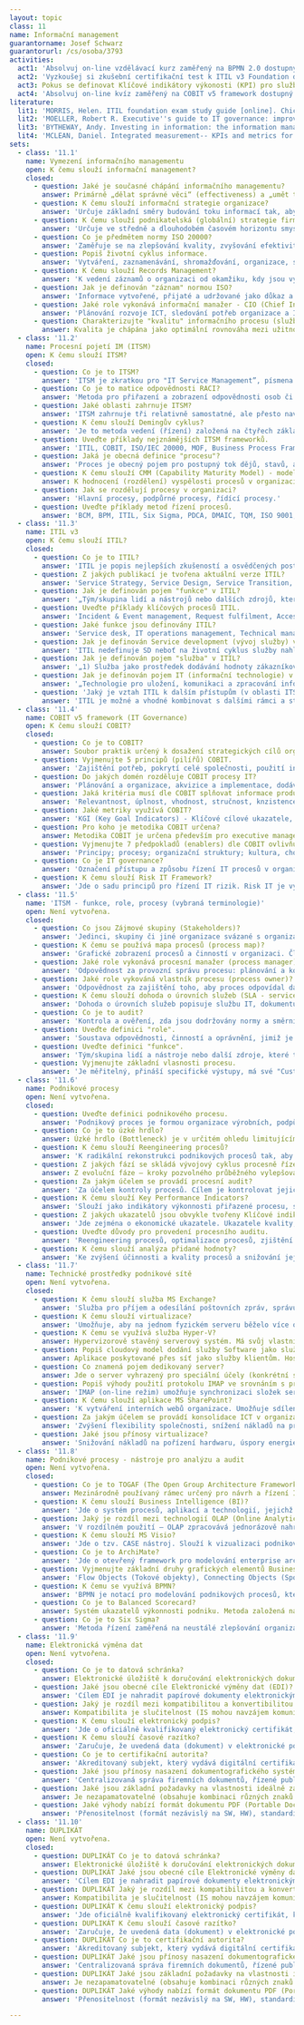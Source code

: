 ```yaml
---
layout: topic
class: 11
name: Informační management
guarantorname: Josef Schwarz
guarantorurl: /cs/osoba/3793
activities:
  act1: 'Absolvuj on-line vzdělávací kurz zaměřený na BPMN 2.0 dostupný na adrese: https://camunda.org/bpmn/tutorial/.'
  act2: 'Vyzkoušej si zkušební certifikační test k ITIL v3 Foundation dostupný na adrese: http://www.itiltests.co.uk/.'
  act3: Pokus se definovat Klíčové indikátory výkonosti (KPI) pro služby poskytované univerzitní knihovnou.
  act4: 'Absolvuj on-line kvíz zaměřený na COBIT v5 framework dostupný na adrese: http://www.bestpracticehelp.com/cobitfreequiz.html.'
literature:
  lit1: 'MORRIS, Helen. ITIL foundation exam study guide [online]. Chichester, U.K.: Wiley, 2012 [cit. 2016-09-23]. Dostupné z: http://site.ebrary.com/lib/natl/Doc?id=10593204.'
  lit2: 'MOELLER, Robert R. Executive''s guide to IT governance: improving systems processes with service management, COBIT, and ITIL [online]. Hoboken, N.J.: John Wiley &amp; Sons, Inc., 2013. Wiley corporate F &amp; A [cit. 2016-09-23]. Dostupné z: http://site.ebrary.com/lib/natl/Doc?id=10653556.'
  lit3: 'BYTHEWAY, Andy. Investing in information: the information management body of knowledge. Cham: Springer, 2014. xvi, 280 stran. ISBN 978-3-319-11908-3.'
  lit4: 'MCLEAN, Daniel. Integrated measurement-- KPIs and metrics for ITSM: a narrative account [online]. Ely, Cambridgeshire: IT Governance Publishing, 2013 [cit. 2016-09-23]. ISBN 978-1-84928-486-8. Dostupné z: http://site.ebrary.com/lib/natl/Doc?id=10772231.'
sets:
  - class: '11.1'
    name: Vymezení informačního managementu
    open: K čemu slouží informační management?
    closed:
      - question: Jaké je současné chápání informačního managementu?
        answer: Primárně „dělat správné věci“ (effectiveness) a „umět tyto věci dělat hospodárně“ (efficiency).
      - question: K čemu slouží informační strategie organizace?
        answer: 'Určuje základní směry budování toku informací tak, aby informace sloužily řídícím pracovníkům k rozhodování a snižovaly rizika činnosti.'
      - question: K čemu slouží podnikatelská (globální) strategie firmy (GST)
        answer: 'Určuje ve středně a dlouhodobém časovém horizontu smysl a cíl veškerým aktivitám organizace, zamezuje jejímu živelnému a chaotickému vývoji.'
      - question: Co je předmětem normy ISO 20000?
        answer: 'Zaměřuje se na zlepšování kvality, zvyšování efektivity a snížení nákladů u IT procesů, popisuje procesy řízení pro poskytování služeb IT.'
      - question: Popiš životní cyklus informace.
        answer: 'Vytváření, zaznamenávání, shromažďování, organizace, správa, standardizace, uchování, vyhledávání, distribuce a užití.'
      - question: K čemu slouží Records Management?
        answer: 'K vedení záznamů o organizaci od okamžiku, kdy jsou vytvořeny, až do jejich úplného odstranění.'
      - question: Jak je definován "záznam" normou ISO?
        answer: 'Informace vytvořené, přijaté a udržované jako důkaz a údaj o organizaci nebo osobě, na základě právní povinnosti nebo v transakci podnikání.'
      - question: Jaké role vykonává informační manažer - CIO (Chief Information Officer)?
        answer: 'Plánování rozvoje ICT, sledování potřeb organizace a ICT trendů, provádění nákladových analýz, řízení bezpečnosti a rizik v oblasti ICT.'
      - question: Charakterizujte "kvalitu" informačního procesu (služby).
        answer: Kvalita je chápána jako optimální rovnováha mezi užitnou hodnotou procesu a cenou vynaloženou na jeho zajištění.
  - class: '11.2'
    name: Procesní pojetí IM (ITSM)
    open: K čemu slouží ITSM?
    closed:
      - question: Co je to ITSM?
        answer: 'ITSM je zkratkou pro "IT Service Management”, písmena "IT" znamenají "Information Technology". Jde tedy o Řízení služeb IT.'
      - question: Co je to matice odpovědnosti RACI?
        answer: 'Metoda pro přiřazení a zobrazení odpovědnosti osob či pracovních míst v nějakém úkolu (projektu, službě či procesu) v organizaci.'
      - question: Jaké oblasti zahrnuje ITSM?
        answer: 'ITSM zahrnuje tři relativně samostatné, ale přesto navzájem propojené a na sobě závislé oblasti: lidé, nástroje, procesy.'
      - question: K čemu slouží Demingův cyklus?
        answer: 'Je to metoda vedení (řízení) založená na čtyřech základních krocích (PDCA): Plan-Do-Check-Act.'
      - question: Uveďte příklady nejznámějších ITSM frameworků.
        answer: 'ITIL, COBIT, ISO/IEC 20000, MOF, Business Process Framework (eTOM), FitSM.'
      - question: Jaká je obecná definice "procesu"?
        answer: 'Proces je obecný pojem pro postupný tok dějů, stavů, aktivit nebo práce. Pojem proces se používá v praxi v různých významech.'
      - question: K čemu slouží CMM (Capability Maturity Model) - model zralosti?
        answer: K hodnocení (rozdělení) vyspělosti procesů v organizaci do 6 stupnů od neřízených až po optimalizované procesy.
      - question: Jak se rozdělují procesy v organizaci?
        answer: 'Hlavní procesy, podpůrné procesy, řídící procesy.'
      - question: Uveďte příklady metod řízení procesů.
        answer: 'BCM, BPM, ITIL, Six Sigma, PDCA, DMAIC, TQM, ISO 9001, statistické metody atd.'
  - class: '11.3'
    name: ITIL v3
    open: K čemu slouží ITIL?
    closed:
      - question: Co je to ITIL?
        answer: 'ITIL je popis nejlepších zkušeností a osvědčených postupů, jak dosáhnout efektivního řízení služeb IT.'
      - question: Z jakých publikací je tvořena aktuální verze ITIL?
        answer: 'Service Strategy, Service Design, Service Transition, Service Operation, Continual Service Improvement.'
      - question: Jak je definován pojem "funkce" v ITIL?
        answer: '„Tým/skupina lidí a nástrojů nebo dalších zdrojů, které tito lidé používají k provádění jednoho nebo více procesů nebo činností.“'
      - question: Uveďte příklady klíčových procesů ITIL.
        answer: 'Incident & Event management, Request fulfilment, Access management, Problem management, Change management, Service level management atd.'
      - question: Jaké funkce jsou definovány ITIL?
        answer: 'Service desk, IT operations management, Technical management, Application management.'
      - question: Jak je definován Service development (vývoj služby) v ITIL?
        answer: 'ITIL nedefinuje SD neboť na životní cyklus služby nahlíží z pohledu zákazníka, pro něhož je fáze vývoje skryta a nijak se jí neúčastní.'
      - question: Jak je definován pojem "služba" v ITIL?
        answer: '„1) Služba jako prostředek dodávání hodnoty zákazníkovi, 2) Služba IT, jako speciální případ služby založené na použití IT."'
      - question: Jak je definován pojem IT (informační technologie) v ITIL?
        answer: '„Technologie pro uložení, komunikaci a zpracování informací, jež typicky zahrnuje počítače, telekomunikace, aplikace a další software.“'
      - question: 'Jaký je vztah ITIL k dalším přístupům (v oblasti ITSM,ISO,TQM)?'
        answer: 'ITIL je možné a vhodné kombinovat s dalšími rámci a standardy. Např.: ITIL a COBIT, ITIL a Lean IT, ITIL a Six Sigma, ITIL a ISO 20000.'
  - class: '11.4'
    name: COBIT v5 framework (IT Governance)
    open: K čemu slouží COBIT?
    closed:
      - question: Co je to COBIT?
        answer: Soubor praktik určený k dosažení strategických cílů organizace díky efektivnímu využití zdrojů a minimalizaci IT rizik.
      - question: Vyjmenujte 5 principů (pilířů) COBIT.
        answer: 'Zajištění potřeb, pokrytí celé společnosti, použití integrovaného rámce, holistický přístup, oddělení vedení spol. od každodenního řízení.'
      - question: Do jakých domén rozděluje COBIT procesy IT?
        answer: 'Plánování a organizace, akvizice a implementace, dodávka a podpora, monitoring a evaluace.'
      - question: Jaká kritéria musí dle COBIT splňovat informace produkovaná IT?
        answer: 'Relevantnost, úplnost, vhodnost, stručnost, knzistence, srozumitelnost, snadná manipulace.'
      - question: Jaké metriky využívá COBIT?
        answer: 'KGI (Key Goal Indicators) - Klíčové cílové ukazatele, KPI (Key Performance Indicators) - klíčové ukazatele výkonnosti, Balanced Scorecard.'
      - question: Pro koho je metodika COBIT určena?
        answer: Metodika COBIT je určena především pro executive management a osoby provádějící audit.
      - question: Vyjmenujte 7 předpokladů (enablers) dle COBIT ovlivňujících dosažení vytyčených cílů.
        answer: 'Principy; procesy; organizační struktury; kultura, chování a etika; informace; služby, infrastruktura a aplikace; lidé, dovednosti a kompetence.'
      - question: Co je IT governance?
        answer: 'Označení přístupu a způsobu řízení IT procesů v organizaci, který slaďuje IS a informační technologie s globální strategií organizace.'
      - question: K čemu slouží Risk IT Framework?
        answer: 'Jde o sadu principů pro řízení IT rizik. Risk IT je vyvinuta a udržována společností ISACA. Sada doporučení, která upravuje COBIT.'
  - class: '11.5'
    name: 'ITSM - funkce, role, procesy (vybraná terminologie)'
    open: Není vytvořena.
    closed:
      - question: Co jsou Zájmové skupiny (Stakeholders)?
        answer: 'Jedinci, skupiny či jiné organizace svázané s organizací. Jde o zákazníky, zaměstnance, management, vlastníky, dodavatele a veřejný sektor.'
      - question: K čemu se používá mapa procesů (process map)?
        answer: 'Grafické zobrazení procesů a činností v organizaci. Člení procesy dle přidané hodnoty na hlavní procesy, řídící procesy a podpůrné procesy.'
      - question: Jaké role vykonává procesní manažer (process manager)?
        answer: 'Odpovědnost za provozní správu procesu: plánování a koordinace všech činností požadovaných pro provedení, monitorování a vykazování.'
      - question: Jaké role vykováná vlastník procesu (process owner)?
        answer: 'Odpovědnost za zajištění toho, aby proces odpovídal danému účelu. Zahrnuje: návrh a řízení změn a neustálé zlepšování procesu a jeho metrik.'
      - question: K čemu slouží dohoda o úrovních služeb (SLA - service level agreement)?
        answer: 'Dohoda o úrovních služeb popisuje službu IT, dokumentuje cíle úrovní služeb a specifikuje odpovědnosti poskytovatele služeb IT a zákazníka.'
      - question: Co je to audit?
        answer: 'Kontrola a ověření, zda jsou dodržovány normy a směrnice, zda jsou záznamy přesné, nebo zda bylo dosaženo cílů hospodárnosti a efektivity.'
      - question: Uveďte definici "role".
        answer: 'Soustava odpovědnosti, činností a oprávnění, jimiž je pověřena osoba nebo tým. Role je definována v rámci procesu.'
      - question: Uveďte definici "funkce".
        answer: 'Tým/skupina lidí a nástroje nebo další zdroje, které tito pracovníci používají k provádění jednoho nebo více procesů nebo činností.'
      - question: Vyjmenujte základní vlasnosti procesu.
        answer: 'Je měřitelný, přináší specifické výstupy, má své "Customers" zákazníky, reaguje na specifickou událost'
  - class: '11.6'
    name: Podnikové procesy
    open: Není vytvořena.
    closed:
      - question: Uveďte definici podnikového procesu.
        answer: 'Podnikový proces je formou organizace výrobních, podpůrných a podle některých autorů, také řídících funkcí podniku.'
      - question: Co je to úzké hrdlo?
        answer: Úzké hrdlo (Bottleneck) je v určitém ohledu limitujícím a rizikovým prvkem systému.
      - question: K čemu slouží Reengineering procesů?
        answer: 'K radikální rekonstrukci podnikových procesů tak, aby bylo dosaženo dramatického zdokonalení v klíčových indikátorech výkonnosti.'
      - question: Z jakých fází se skládá vývojový cyklus procesně řízené organizace?
        answer: Z evoluční fáze – kroky pozvolného průběžného vylepšování procesů organizace; Z revoluční fáze – rychlá radikální změnu procesů organizace.
      - question: Za jakým účelem se provádí procesní audit?
        answer: 'Za účelem kontroly procesů. Cílem je kontrolovat jejich průběh, aby bylo možné při vzniku odchylek nasadit včas vhodné řídicí mechanismy.'
      - question: K čemu slouží Key Performance Indicators?
        answer: 'Slouží jako indikátory výkonnosti přiřazené procesu, službě, organizačnímu útvaru, organizaci, které vyjadřují požadovanou výkonnost.'
      - question: Z jakých ukazatelů jsou obvykle tvořeny Klíčové indikátory výkonosti (KPI)?
        answer: 'Jde zejména o ekonomické ukazatele. Ukazatele kvality, výkonnosti procesů, IT služeb, zásob apod. Souvisí s rolí organizační jednotky.'
      - question: Uveďte důvody pro provedení procesního auditu.
        answer: 'Reengineering procesů, optimalizace procesů, zjištění nedostatků, zjednodušení činností, redukce pracovníků, snížení nákladů apod.'
      - question: K čemu slouží analýza přidané hodnoty?
        answer: 'Ke zvýšení účinnosti a kvality procesů a snižování jejich nákladnosti. Cílem je odhalení příčin existence procesů, které nepřinášejí hodnotu.'
  - class: '11.7'
    name: Technické prostředky podnikové sítě
    open: Není vytvořena.
    closed:
      - question: K čemu slouží služba MS Exchange?
        answer: 'Služba pro příjem a odesílání poštovních zpráv, správu kalendáře a kontaktů, sdílení veřejných složek.'
      - question: K čemu slouží virtualizace?
        answer: 'Umožňuje, aby na jednom fyzickém serveru běželo více oddělených serverů s vlastním operačním systémem.'
      - question: K čemu se využívá služba Hyper-V?
        answer: Hypervizorově stavěný serverový systém. Má svůj vlastní hlavní operační systém a pomocí virtualizace lze spustit další operační systémy.
      - question: Popiš cloudový model dodání služby Software jako služba (SaaS).
        answer: Aplikace poskytované přes síť jako služby klientům. Hostované aplikace zajišťuje poskytovatel. Klienti potřebují pouze přístup k síti.
      - question: Co znamená pojem dedikovaný server?
        answer: Jde o server vyhrazený pro speciální účely (konkrétní službu) nebo konkrétního zákazníka.
      - question: Popiš výhody použití protokolu IMAP ve srovnáním s protokolem POP3.
        answer: 'IMAP (on-line režim) umožňuje synchronizaci složek serveru s klientem, POP3 (off-line režim) pouze stahuje obsah mail složek od klienta.'
      - question: K čemu slouží aplikace MS SharePoint?
        answer: 'K vytváření interních webů organizace. Umožňuje sdílení podnikových dokumentů, s možností přístupu přes webový prohlížeč v interní síti.'
      - question: Za jakým účelem se provádí konsolidace ICT v organizaci?
        answer: 'Zvýšení flexibility společnosti, snížení nákladů na provoz ICT, zvýšení dostupnosti a spolehlivosti služeb ICT.'
      - question: Jaké jsou přínosy virtualizace?
        answer: 'Snižování nákladů na pořízení hardwaru, úspory energie, zvýšení efektivity správy IT, nové možnosti a postupy pro zajištění ICT.'
  - class: '11.8'
    name: Podnikové procesy - nástroje pro analýzu a audit
    open: Není vytvořena.
    closed:
      - question: Co je to TOGAF (The Open Group Architecture Framework)?
        answer: Mezinárodně používaný rámec určený pro návrh a řízení IT nebo enterprise architektury.
      - question: K čemu slouží Business Intelligence (BI)?
        answer: 'Jde o systém procesů, aplikací a technologií, jejichž cílem je účinná a účelná podpora rozhodovacích procesů.'
      - question: Jaký je rozdíl mezi technologií OLAP (Online Analytical Processing) a OLTP (Online Transaction Processing)?
        answer: 'V rozdílném použití – OLAP zpracovává jednorázově nahrávaná data, OLTP zpracovává data vytvářená průběžně a více uživateli zároveň.'
      - question: K čemu slouží MS Visio?
        answer: 'Jde o tzv. CASE nástroj. Slouží k vizualizaci podnikových procesů, k vytváření diagramů v souladu s pravidly popisu dle BPMN, UML apod.'
      - question: Co je to ArchiMate?
        answer: 'Jde o otevřený framework pro modelování enterprise architektury, často využívaný společně s TOGAF.'
      - question: Vyjmenujte základní druhy grafických elementů Business Process Diagramu dle BPMN.
        answer: 'Flow Objects (Tokové objekty), Connecting Objects (Spojovací objekty), Artefacts (Artefakty), Swimlanes (Plavecké dráhy).'
      - question: K čemu se využívá BPMN?
        answer: 'BPMN je notací pro modelování podnikových procesů, která poskytuje grafické znázornění pro specifikaci procesů z procesního diagramu (BPD).'
      - question: Co je to Balanced Scorecard?
        answer: Systém ukazatelů výkonnosti podniku. Metoda založená na vazbě mezi strategií a operativními činnostmi, s důrazem na měření výkonu.
      - question: Co je to Six Sigma?
        answer: 'Metoda řízení zaměřená na neustálé zlepšování organizace pomocí porozumění potřeb zákazníků, analýzy procesů a standardizace měření.'
  - class: '11.9'
    name: Elektronická výměna dat
    open: Není vytvořena.
    closed:
      - question: Co je to datová schránka?
        answer: Elektronické úložiště k doručování elektronických dokumentů mezi orgány veřejné moci a fyzickými a právnickými osobami.
      - question: Jaké jsou obecné cíle Elektronické výměny dat (EDI)?
        answer: 'Cílem EDI je nahradit papírové dokumenty elektronickými, snížit náklady spojené s výměnou dokumentů, zvýšit efektivitu a kvalitu procesů.'
      - question: Jaký je rozdíl mezi kompatibilitou a konvertibilitou dat?
        answer: Kompatibilita je slučitelnost (IS mohou navzájem komunikovat). Konvertibilita je převoditelnost dat (výstup systému A je vstupem systému B).
      - question: K čemu slouží elektronický podpis?
        answer: 'Jde o oficiálně kvalifikovaný elektronický certifikát, který nahrazuje klasický vlastnoruční podpis, respektive ověřený podpis.'
      - question: K čemu slouží časové razítko?
        answer: 'Zaručuje, že uvedená data (dokument) v elektronické podobě existovala v určitý časový okamžik v dané podobě.'
      - question: Co je to certifikační autorita?
        answer: 'Akreditovaný subjekt, který vydává digitální certifikáty (el. podpisy). Potvrzuje pravdivost údajů uvedených v elektronickém certifikátu.'
      - question: Jaké jsou přínosy nasazení dokumentografického systému v organizaci (DMS)?
        answer: 'Centralizovaná správa firemních dokumentů, řízené publikování, vyhledávání, sledování změn v dokumentech, nastavení přístupů k dokumentům.'
      - question: Jaké jsou základní požadavky na vlastnosti ideálně zabezpečného hesla?
        answer: Je nezapamatovatelné (obsahuje kombinaci různých znaků v dostatečné délce) a nezaznamenané, resp. záznam není uložen na nezabezpečeném médiu.
      - question: Jaké výhody nabízí formát dokumentu PDF (Portable Document Format)?
        answer: 'Přenositelnost (formát nezávislý na SW, HW), standardizace (ISO), archivace, komperese a zabezpečení (el. podpis, heslování), prohledávání.'
  - class: '11.10'
    name: DUPLIKÁT
    open: Není vytvořena.
    closed:
      - question: DUPLIKÁT Co je to datová schránka?
        answer: Elektronické úložiště k doručování elektronických dokumentů mezi orgány veřejné moci a fyzickými a právnickými osobami na straně druhé.
      - question: DUPLIKÁT Jaké jsou obecné cíle Elektronické výměny dat (EDI)?
        answer: 'Cílem EDI je nahradit papírové dokumenty elektronickými, snížit náklady spojené s výměnou dokumentů, zvýšit efektivitu a kvalitu procesů.'
      - question: DUPLIKÁT Jaký je rozdíl mezi kompatibilitou a konvertibilitou dat?
        answer: Kompatibilita je slučitelnost (IS mohou navzájem komunikovat). Konvertibilita je převoditelnost dat (výstup systému A je vstupem systému B).
      - question: DUPLIKÁT K čemu slouží elektronický podpis?
        answer: 'Jde oficiálně kvalifikovaný elektronický certifikát, který nahrazuje klasický vlastnoruční podpis, respektive ověřený podpis.'
      - question: DUPLIKÁT K čemu slouží časové razítko?
        answer: 'Zaručuje, že uvedená data (dokument) v elektronické podobě existovala v určitý časový okamžik v dané podobě.'
      - question: DUPLIKÁT Co je to certifikační autorita?
        answer: 'Akreditovaný subjekt, který vydává digitální certifikáty (el. podpisy). Potvrzuje pravdivost údajů uvedených v elektronickém certifikátu.'
      - question: DUPLIKÁT Jaké jsou přínosy nasazení dokumentografického systému v organizaci (DMS)?
        answer: 'Centralizovaná správa firemních dokumentů, řízené publikování, vyhledávání, sledování změn v dokumentech, nastavení přístupů k dokumentům.'
      - question: DUPLIKÁT Jaké jsou základní požadavky na vlastnosti ideálně zabezpečného hesla?
        answer: Je nezapamatovatelné (obsahuje kombinaci různých znaků v dostatečné délce) a nezaznamenané resp. záznam není uložen na nezabezpečeném médiu.
      - question: DUPLIKÁT Jaké výhody nabízí formát dokumentu PDF (Portable Document Format)?
        answer: 'Přenositelnost (formát nezávislý na SW, HW), standardizace (ISO), archivace, komperese a zabezpečení (el. podpis, heslování), prohledávání.'

---
```

